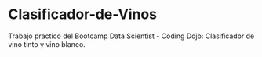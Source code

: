 # Clasificador-de-Vinos
Trabajo practico del Bootcamp Data Scientist - Coding Dojo: Clasificador de vino tinto y vino blanco.

